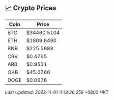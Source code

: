 ## 📈 Crypto Prices

| Coin | Price |
| ---- | ----- |
| BTC | $34460.5104 |
| ETH | $1809.8490 |
| BNB | $225.5988 |
| CRV | $0.4765 |
| ARB | $0.9531 |
| OKB | $45.0760 |
| DOGE | $0.0676 |

_Last Updated: 2023-11-01 11:13:26.258 +0800 HKT_